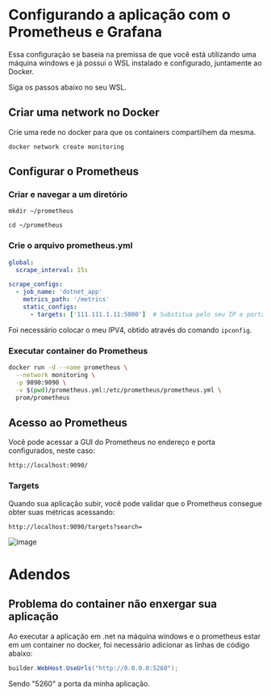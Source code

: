 # Configurando a aplicação com o Prometheus e Grafana

Essa configuração se baseia na premissa de que você está utilizando uma máquina windows e já possui o WSL instalado e configurado, juntamente ao Docker.

Siga os passos abaixo no seu WSL.

## Criar uma network no Docker

Crie uma rede no docker para que os containers compartilhem da mesma.

`docker network create monitoring`

## Configurar o Prometheus

### Criar e navegar a um diretório

`mkdir ~/prometheus`

`cd ~/prometheus`

### Crie o arquivo prometheus.yml

``` yaml
global:
  scrape_interval: 15s

scrape_configs:
  - job_name: 'dotnet_app'
    metrics_path: '/metrics'
    static_configs:
      - targets: ['111.111.1.11:5000']  # Substitua pelo seu IP e porta da aplicação
```

Foi necessário colocar o meu IPV4, obtido através do comando `ipconfig`.

### Executar container do Prometheus

``` bash
docker run -d --name prometheus \
  --network monitoring \
  -p 9090:9090 \
  -v $(pwd)/prometheus.yml:/etc/prometheus/prometheus.yml \
  prom/prometheus
```

## Acesso ao Prometheus

Você pode acessar a GUI do Prometheus no endereço e porta configurados, neste caso:

`http://localhost:9090/`

### Targets

Quando sua aplicação subir, você pode validar que o Prometheus consegue obter suas métricas acessando:

`http://localhost:9090/targets?search=`

![image](https://github.com/user-attachments/assets/8b6c4e01-b4df-432a-ac44-7eda738117cf)


# Adendos

## Problema do container não enxergar sua aplicação

Ao executar a aplicação em .net na máquina windows e o prometheus estar em um container no docker, foi necessário adicionar as linhas de código abaixo:

``` csharp
builder.WebHost.UseUrls("http://0.0.0.0:5260");
```

Sendo "5260" a porta da minha aplicação.
